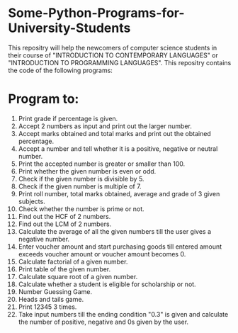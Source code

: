 # Some-Python-Programs-for-University-Students

This repositry will help the newcomers of computer science students in their course of "INTRODUCTION TO CONTEMPORARY LANGUAGES" or "INTRODUCTION TO PROGRAMMING LANGUAGES". This repositry contains the code of the following programs:

Program to:
==========

1. Print grade if percentage is given.
2. Accept 2 numbers as input and print out the larger number.
3. Accept marks obtained and total marks and print out the obtained percentage.
4. Accept a number and tell whether it is a positive, negative or neutral number.
5. Print the accepted number is greater or smaller than 100.
6. Print whether the given number is even or odd.
7. Check if the given number is divisible by 5.
8. Check if the given number is multiple of 7.
9. Print roll number, total marks obtained, average and grade of 3 given subjects.
10. Check whether the number is prime or not.
11. Find out the HCF of 2 numbers.
12. Find out the LCM of 2 numbers.
13. Calculate the average of all the given numbers till the user gives a negative number.
14. Enter voucher amount and start purchasing goods till entered amount exceeds voucher amount or voucher amount becomes 0.
15. Calculate factorial of a given number.
16. Print table of the given number.
17. Calculate square root of a given number.
18. Calculate whether a student is eligible for scholarship or not.
19. Number Guessing Game.
20. Heads and tails game.
21. Print 12345 3 times.
22. Take input numbers till the ending condition "0.3" is given and calculate the number of positive, negative and 0s given by the user.
